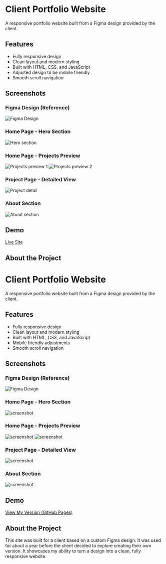 # Client Portfolio Website

A responsive portfolio website built from a Figma design provided by the client.

## Features

- Fully responsive design
- Clean layout and modern styling
- Built with HTML, CSS, and JavaScript
- Adjusted design to be mobile friendly
- Smooth scroll navigation

## Screenshots

### Figma Design (Reference)

![Figma Design](./images/screenshots/Figma.png)

### Home Page - Hero Section

![Hero section](./images/screenshots/Home-1.png)

### Home Page - Projects Preview

![Projects preview 1](./images/screenshots/Home-2.png)
![Projects preview 2](./images/screenshots/Home-3.png)

### Project Page - Detailed View

![Project detail](./images/screenshots/Project-3.png)

### About Section

![About section](./images/screenshots/About-1.png)

## Demo

[Live Site](http://tranjohn.com/)

## About the Project

# Client Portfolio Website

A responsive portfolio website built from a Figma design provided by the client.

## Features

- Fully responsive design
- Clean layout and modern styling
- Built with HTML, CSS, and JavaScript
- Mobile friendly adjustments
- Smooth scroll navigation

## Screenshots

### Figma Design (Reference)

![Figma Design](./images/screenshots/Figma.png)

### Home Page - Hero Section

![screenshot](./images/screenshots/Home-1.png)

### Home Page - Projects Preview

![screenshot](./images/screenshots/Home-2.png)
![screenshot](./images/screenshots/Home-3.png)

### Project Page - Detailed View

![screenshot](./images/screenshots/Project-3.png)

### About Section

![screenshot](./images/screenshots/About-1.png)

## Demo

[View My Version (GitHub Pages)](https://anthphan.github.io/john/)

## About the Project

This site was built for a client based on a custom Figma design. It was used for about a year before the client decided to explore creating their own version. It showcases my ability to turn a design into a clean, fully responsive website.
